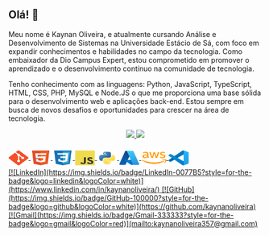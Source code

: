 ## Olá! 👋


Meu nome é Kaynan Oliveira, e atualmente cursando Análise e Desenvolvimento de Sistemas na Universidade Estácio de Sá, com foco em expandir conhecimentos e habilidades no campo da tecnologia. Como embaixador da Dio Campus Expert, estou comprometido em promover o aprendizado e o desenvolvimento contínuo na comunidade de tecnologia.

Tenho conhecimento com as linguagens: Python, JavaScript, TypeScript, HTML, CSS, PHP, MySQL e Node.JS o que me proporciona uma base sólida para o desenvolvimento web e aplicações back-end. Estou sempre em busca de novos desafios e oportunidades para crescer na área de tecnologia.

<div align = "center">
  <a href="https://github.com/kaynanoliveira">
  <img height = "180em" src = "https://github-readme-stats.vercel.app/api?username=kaynanoliveira&show_icons=true&theme=dracula&include_all_commits=true&count_private=true" />
  <img height = "180em" src = "https://github-readme-stats.vercel.app/api/top-langs/?username=kaynanoliveira&layout=compact&langs_count=7&theme=dracula" />
</div>
<div style = "display: inline_block"> <br>
  <img align = "center" alt = "Kaynan-Git" height = "30" width = "40" src = https://github.com/devicons/devicon/blob/master/icons/git/git-original.svg>
   <img align = "center" alt = "Kaynan-HTML" height = "30" width = "40" src = https://raw.githubusercontent.com/devicons/devicon/2ae2a900d2f041da66e950e4d48052658d850630/icons/html5/html5-original.svg>
  <img align = "center" alt = "Kaynan-CSS" height = "30" width = "40" src = https://raw.githubusercontent.com/devicons/devicon/2ae2a900d2f041da66e950e4d48052658d850630/icons/css3/css3-original.svg>
  <img align = "center" alt = "Kaynan-Js" height = "30" width = "40" src = https://raw.githubusercontent.com/devicons/devicon/2ae2a900d2f041da66e950e4d48052658d850630/icons/javascript/javascript-original.svg>
  <img align = "center" alt = "Kaynan-Python" height = "30" width = "40" src = https://raw.githubusercontent.com/devicons/devicon/2ae2a900d2f041da66e950e4d48052658d850630/icons/python/python-original.svg>
  <img align = "center" alt = "Kaynan-Azure" height = "30" width = "40" src = https://github.com/devicons/devicon/blob/master/icons/azure/azure-original.svg>
  <img align = "center" alt = "Kaynan-AWS" height = "40" width = "50" src = https://github.com/devicons/devicon/blob/master/icons/amazonwebservices/amazonwebservices-plain-wordmark.svg>
   <img align = "center" alt = "Kaynan-VS Code" height = "30" width = "40" src = https://github.com/devicons/devicon/blob/master/icons/vscode/vscode-original.svg>
</div>

<div>
[![LinkedIn](https://img.shields.io/badge/LinkedIn-0077B5?style=for-the-badge&logo=linkedin&logoColor=white)](https://www.linkedin.com/in/kaynanoliveira/) [![GitHub](https://img.shields.io/badge/GitHub-100000?style=for-the-badge&logo=github&logoColor=white)](https://github.com/kaynanoliveira) [![Gmail](https://img.shields.io/badge/Gmail-333333?style=for-the-badge&logo=gmail&logoColor=red)](mailto:kaynanoliveira357@gmail.com)
</div>
